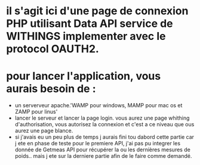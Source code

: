 # il s'agit ici d'une page de connexion PHP utilisant Data API service de WITHINGS implementer avec le protocol OAUTH2.

# pour lancer l'application, vous aurais besoin de :
- un serverveur apache.'WAMP pour windows, MAMP pour mac os et ZAMP pour linus'
- lancer le serveur et lancer la page login. vous aurez une page whithing d'authorisation, vous autorisez la connexion et c'est a ce niveau que ous aurez une page blance.
- si j'avais eu un peu plus de temps j aurais fini tou dabord cette partie car j ete en phase de teste pour le premiere API, j'ai pas pu integrer les donnée de Getmeas API pour récupérer la ou les dernières mesures de poids..
mais j ete sur la derniere partie afin de le faire comme demandé.
